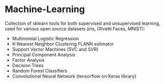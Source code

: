 # Machine-Learning

Collection of sklearn tools for both supervised and unsupervised learning, used for various open source datasets (iris, Olivetti Faces, MNIST):
* Multinomial Logistic Regression
* K-Nearest Neighbor Clustering FLANN estimator
* Support Vector Machines (SVC and SVR)
* Principal Component Analysis
* Factor Analysis
* Decision Trees
* Random Forest Classifiers
* Convolutional Neural Network (tensorflow on Keras library)
